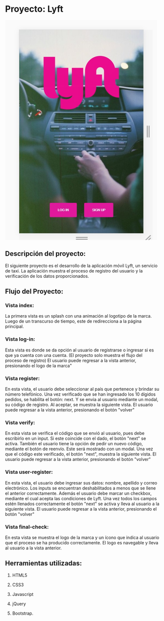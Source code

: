 # Proyecto: Lyft

![App Lyft](assets/images/app.jpg)

## Descripción del proyecto:

El siguiente proyecto es el desarrollo de la aplicación móvil Lyft, un servicio de taxi. 
La aplicación muestra el proceso de registro del usuario y la verificación de los datos proporcionados.

## Flujo del Proyecto:

### Vista index:
La primera vista es un splash con una animación al logotipo de la marca. Luego de un transcurso de tiempo, este de redirecciona a la página principal.

### Vista log-in:
Esta vista es donde se da opción al usuario de registrarse o ingresar si es que ya cuenta con una cuenta. (El proyecto solo muestra el flujo del proceso de registro)
El usuario puede regresar a la vista anterior, presionando el logo de la marca"

### Vista register:
En esta vista, el usuario debe seleccionar al país que pertenece y brindar su número telefónico. Una vez verificado que se han ingresado los 10 dígidos pedidos, se habilita el botón: next. Y se envia al usuario mediante un modal, su código de registro.
Al aceptar, se muestra la siguiente vista.
El usuario puede regresar a la vista anterior, presionando el botón "volver"

### Vista verify:
En esta vista se verifica el código que se envió al usuario, pues debe escribirlo en un input. Si este coincide con el dado, el botón "next" se activa. 
También el usuario tiene la opción de pedir un nuevo código, mediante el botón de reenvío. Este será mostrado con un modal.
Una vez que el código este verificado, el botón "next", muestra la siguiente vista.
El usuario puede regresar a la vista anterior, presionando el botón "volver"

### Vista user-register:
En esta vista, el usuario debe ingresar sus datos: nombre, apellido y correo electrónico.
Los inputs se encuentran deshabilitados a menos que se llene el anterior correctamente.
Además el usuario debe marcar un checkbox, mediante el cual acepta las condiciones de Lyft.
Una vez todos los campos estén llenados correctamente el botón "next" se activa y lleva al usuario a la siguiente vista.
El usuario puede regresar a la vista anterior, presionando el botón "volver"

### Vista final-check:
En esta vista se muestra el logo de la marca y un ícono que indica al usuario que el proceso se ha producido correctamente.
El logo es navegable y lleva al usuario a la vista anterior.


## Herramientas utilizadas:

1. HTML5

2. CSS3

3. Javascript

4. jQuery

5. Bootstrap.